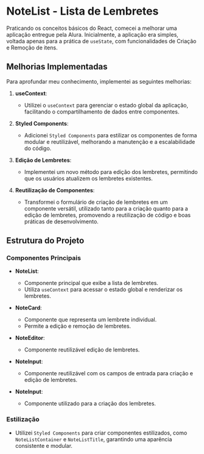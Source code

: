 # NoteList - Lista de Lembretes

Praticando os conceitos básicos do React, comecei a melhorar uma aplicação entregue pela Alura. Inicialmente, a aplicação era simples, voltada apenas para a prática de `useState`, com funcionalidades de Criação e Remoção de itens.

## Melhorias Implementadas

Para aprofundar meu conhecimento, implementei as seguintes melhorias:

1. **useContext**:
   - Utilizei o `useContext` para gerenciar o estado global da aplicação, facilitando o compartilhamento de dados entre componentes.

2. **Styled Components**:
   - Adicionei `Styled Components` para estilizar os componentes de forma modular e reutilizável, melhorando a manutenção e a escalabilidade do código.

3. **Edição de Lembretes**:
   - Implementei um novo método para edição dos lembretes, permitindo que os usuários atualizem os lembretes existentes.

4. **Reutilização de Componentes**:
   - Transformei o formulário de criação de lembretes em um componente versátil, utilizado tanto para a criação quanto para a edição de lembretes, promovendo a reutilização de código e boas práticas de desenvolvimento.

## Estrutura do Projeto

### Componentes Principais

- **NoteList**:
  - Componente principal que exibe a lista de lembretes.
  - Utiliza `useContext` para acessar o estado global e renderizar os lembretes.  

- **NoteCard**:
  - Componente que representa um lembrete individual.
  - Permite a edição e remoção de lembretes.

- **NoteEditor**:
  - Componente reutilizável edição de lembretes.
    
- **NoteInput**:
  - Componente reutilizável com os campos de entrada para criação e edição de lembretes.

- **NoteInput**:
  - Componente utilizado para a criação dos lembretes.  

### Estilização

- Utilizei `Styled Components` para criar componentes estilizados, como `NoteListContainer` e `NoteListTitle`, garantindo uma aparência consistente e modular.

